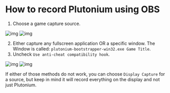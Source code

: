 # How to record Plutonium using OBS

1. Choose a game capture source.

![img](/images/docs/recording-plutonium-obs/0h5ABTz.png)
![img](/images/docs/recording-plutonium-obs/chayvWX.png)

2. Either capture any fullscreen application OR a specific window. The Window is called: `plutonium-bootstrapper-win32.exe Game Title`.
3. Uncheck `Use anti-cheat compatibility hook`.

![img](/images/docs/recording-plutonium-obs/TRRTqji.png)
![img](/images/docs/recording-plutonium-obs/mNYfZtx.png)

If either of those methods do not work, you can choose `Display Capture` for a source, but keep in mind it will record everything on the display and not just Plutonium.
